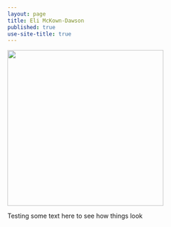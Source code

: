 ```yaml
---
layout: page
title: Eli McKown-Dawson
published: true
use-site-title: true
---
```


<div class="img">
  <img width="350" style = "margin: 0;" src="./img/Headshot (Eli McKown-Dawson).jpg" id = "profile">
</div>

Testing some text here to see how things look
